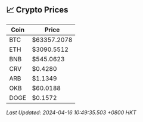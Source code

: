 ## 📈 Crypto Prices

| Coin | Price |
| ---- | ----- |
| BTC | $63357.2078 |
| ETH | $3090.5512 |
| BNB | $545.0623 |
| CRV | $0.4280 |
| ARB | $1.1349 |
| OKB | $60.0188 |
| DOGE | $0.1572 |

_Last Updated: 2024-04-16 10:49:35.503 +0800 HKT_